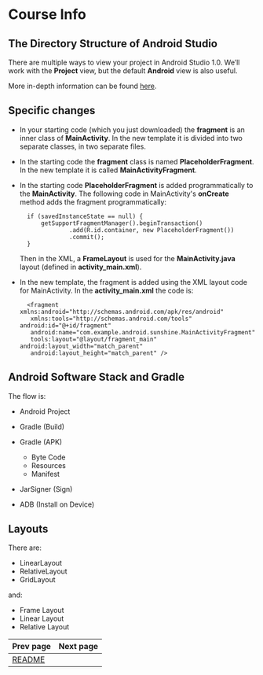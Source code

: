 # Course Info #

## The Directory Structure of Android Studio ##

There are multiple ways to view your project in Android Studio 1.0. We’ll work with the **Project** view, but the default **Android** view is also useful.

More in-depth information can be found [here](https://developer.android.com/tools/projects/index.html).

## Specific changes ##

* In your starting code (which you just downloaded) the **fragment** is an inner class of **MainActivity**. In the new template it is divided into two separate classes, in two separate files.

* In the starting code the **fragment** class is named **PlaceholderFragment**. In the new template it is called **MainActivityFragment**.

* In the starting code **PlaceholderFragment** is added programmatically to the **MainActivity**. The following code in MainActivity's **onCreate** method adds the fragment programmatically:

        if (savedInstanceState == null) {
            getSupportFragmentManager().beginTransaction()
                    .add(R.id.container, new PlaceholderFragment())
                    .commit();
        }

    Then in the XML, a **FrameLayout** is used for the **MainActivity.java** layout (defined in **activity_main.xml**).

* In the new template, the fragment is added using the XML layout code for MainActivity. In the **activity_main.xml** the code is:

        <fragment xmlns:android="http://schemas.android.com/apk/res/android"
         xmlns:tools="http://schemas.android.com/tools" android:id="@+id/fragment"
         android:name="com.example.android.sunshine.MainActivityFragment"
         tools:layout="@layout/fragment_main" android:layout_width="match_parent"
         android:layout_height="match_parent" />

## Android Software Stack and Gradle ##

The flow is:

* Android Project
* Gradle (Build)
* Gradle (APK)

    * Byte Code
    * Resources
    * Manifest

* JarSigner (Sign)
* ADB (Install on Device)

## Layouts ##

There are:

* LinearLayout
* RelativeLayout
* GridLayout

and:

* Frame Layout
* Linear Layout
* Relative Layout

| Prev page | Next page |
| --------- | --------: |
| [README](README.md) |  |
